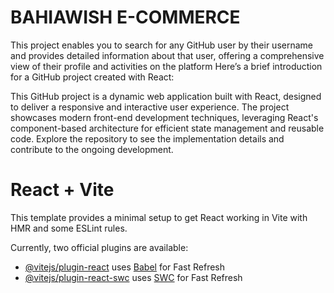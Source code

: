# BAHIAWISH E-COMMERCE

This project enables you to search for any GitHub user by their username and provides detailed information about that user, offering a comprehensive view of their profile and activities on the platform
Here’s a brief introduction for a GitHub project created with React:

This GitHub project is a dynamic web application built with React, designed to deliver a responsive and interactive user experience.
The project showcases modern front-end development techniques, leveraging React's component-based architecture for efficient state management and reusable code.
Explore the repository to see the implementation details and contribute to the ongoing development.

# React + Vite

This template provides a minimal setup to get React working in Vite with HMR and some ESLint rules.

Currently, two official plugins are available:

- [@vitejs/plugin-react](https://github.com/vitejs/vite-plugin-react/blob/main/packages/plugin-react/README.md) uses [Babel](https://babeljs.io/) for Fast Refresh
- [@vitejs/plugin-react-swc](https://github.com/vitejs/vite-plugin-react-swc) uses [SWC](https://swc.rs/) for Fast Refresh
